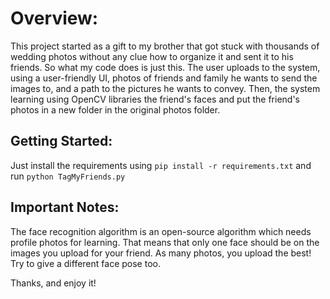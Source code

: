 # Overview:
This project started as a gift to my brother that got stuck with thousands of wedding photos without any clue how to organize it and sent it to his friends.
So what my code does is just this. 
The user uploads to the system, using a user-friendly UI, photos of friends and family he wants to send the images to, and a path to the pictures he wants to convey.
Then, the system learning using OpenCV libraries the friend's faces and put the friend's photos in a new folder in the original photos folder.

## Getting Started:
Just install the requirements using `pip install -r requirements.txt` and run `python TagMyFriends.py`

## Important Notes:
The face recognition algorithm is an open-source algorithm which needs profile photos for learning.
That means that only one face should be on the images you upload for your friend. As many photos, you upload the best!  
Try to give a different face pose too.

Thanks, and enjoy it! 
